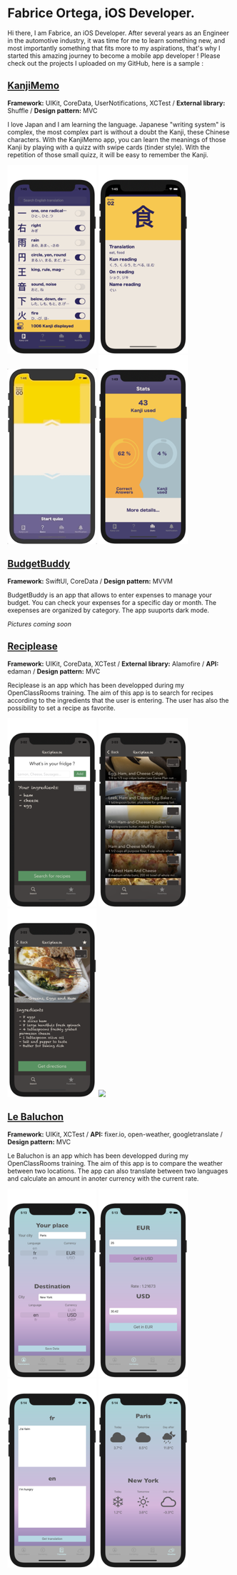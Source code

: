 # Fabrice Ortega, iOS Developer.

Hi there, I am Fabrice, an iOS Developer.
After several years as an Engineer in the automotive industry, it was time for me to learn something new, and most importantly something that fits more to my aspirations, that's why I started this amazing journey to become a mobile app developer !
Please check out the projects I uploaded on my GitHub, here is a sample :




## [KanjiMemo](https://github.com/FabriceOrtega/KanjiMemo)
**Framework:** UIKit, CoreData, UserNotifications, XCTest / **External library:** Shuffle / **Design pattern:** MVC

I love Japan and I am learning the language. Japanese "writing system" is complex, the most complex part is without a doubt the Kanji, these Chinese characters. With the KanjiMemo app, you can learn the meanings of those Kanji by playing with a quizz with swipe cards (tinder style). With the repetition of those small quizz, it will be easy to remember the Kanji.

<img src=KanjiMemoPics/Screen1.png width="200"> <img src=KanjiMemoPics/Screen2.png width="200"> <img src=KanjiMemoPics/Screen3.gif width="200"> <img src=KanjiMemoPics/Screen4.png width="200">



## [BudgetBuddy](https://github.com/FabriceOrtega/BudgetBuddy)
**Framework:** SwiftUI, CoreData / **Design pattern:** MVVM

BudgetBuddy is an app that allows to enter expenses to manage your budget. You can check your expenses for a specific day or month. The exepenses are organized by category. The app suuports dark mode.

*Pictures coming soon*



## [Reciplease](https://github.com/FabriceOrtega/Reciplease)
**Framework:** UIKit, CoreData, XCTest / **External library:** Alamofire / **API:** edaman / **Design pattern:** MVC

Reciplease is an app which has been developped during my OpenClassRooms training. The aim of this app is to search for recipes according to the ingredients that the user is entering. The user has also the possibility to set a recipe as favorite.

<img src=RecipleasePics/Screen1.png width="200"> <img src=RecipleasePics/Screen2.png width="200"> <img src=RecipleasePics/Screen3.png width="200"> <img src=RecipleasePics/Screen4.gif width="200">



## [Le Baluchon](https://github.com/FabriceOrtega/LeBaluchon)
**Framework:** UIKit, XCTest / **API:** fixer.io, open-weather, googletranslate / **Design pattern:** MVC

Le Baluchon is an app which has been developped during my OpenClassRooms training. The aim of this app is to compare the weather between two locations. The app can also translate between two languages and calculate an amount in anoter currency with the current rate.

<img src=lebaluchonPics/Screen1.png width="200"> <img src=lebaluchonPics/Screen2.png width="200"> <img src=lebaluchonPics/Screen3.png width="200"> <img src=lebaluchonPics/Screen4.png width="200">

<!--
**FabriceOrtega/FabriceOrtega** is a ✨ _special_ ✨ repository because its `README.md` (this file) appears on your GitHub profile.

Here are some ideas to get you started:

- 🔭 I’m currently working on ...
- 🌱 I’m currently learning ...
- 👯 I’m looking to collaborate on ...
- 🤔 I’m looking for help with ...
- 💬 Ask me about ...
- 📫 How to reach me: ...
- 😄 Pronouns: ...
- ⚡ Fun fact: ...
-->
